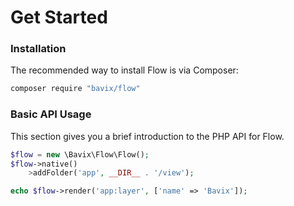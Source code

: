 Get Started
===========

### Installation

The recommended way to install Flow is via Composer:
```bash
composer require "bavix/flow"
```

### Basic API Usage
This section gives you a brief introduction to the PHP API for Flow.

```php
$flow = new \Bavix\Flow\Flow();
$flow->native()
    >addFolder('app', __DIR__ . '/view');

echo $flow->render('app:layer', ['name' => 'Bavix']);
```